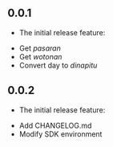 ## 0.0.1
* The initial release feature:
 - Get *pasaran*
 - Get *wotonan*
 - Convert day to *dinapitu*

## 0.0.2
* The initial release feature:
 - Add CHANGELOG.md
 - Modify SDK environment
